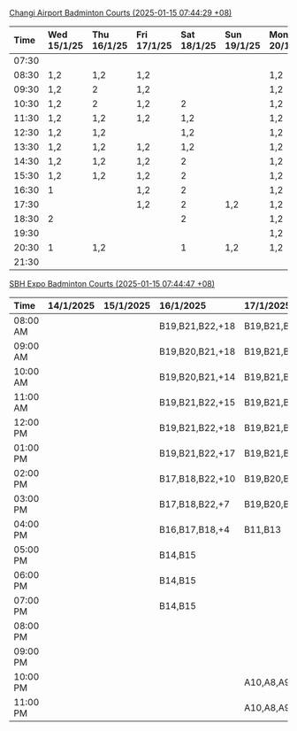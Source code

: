 [Changi Airport Badminton Courts (2025-01-15 07:44:29 +08)](https://www.carc.org.sg/FacilityBooking.aspx)

| Time   | Wed 15/1/25   | Thu 16/1/25   | Fri 17/1/25   | Sat 18/1/25   | Sun 19/1/25   | Mon 20/1/25   | Tue 21/1/25   |
|:-------|:--------------|:--------------|:--------------|:--------------|:--------------|:--------------|:--------------|
| 07:30  |               |               |               |               |               |               |               |
| 08:30  | 1,2           | 1,2           | 1,2           |               |               | 1,2           | 1,2           |
| 09:30  | 1,2           | 2             | 1,2           |               |               | 1,2           | 1,2           |
| 10:30  | 1,2           | 2             | 1,2           | 2             |               | 1,2           | 1,2           |
| 11:30  | 1,2           | 1,2           | 1,2           | 1,2           |               | 1,2           | 1,2           |
| 12:30  | 1,2           | 1,2           |               | 1,2           |               | 1,2           | 1,2           |
| 13:30  | 1,2           | 1,2           | 1,2           | 1,2           |               | 1,2           | 1,2           |
| 14:30  | 1,2           | 1,2           | 1,2           | 2             |               | 1,2           | 1,2           |
| 15:30  | 1,2           | 1,2           | 1,2           | 2             |               | 1,2           | 1             |
| 16:30  | 1             |               | 1,2           | 2             |               | 1,2           | 1             |
| 17:30  |               |               | 1,2           | 2             | 1,2           | 1,2           | 1,2           |
| 18:30  | 2             |               |               | 2             |               | 1,2           |               |
| 19:30  |               |               |               |               |               | 1,2           |               |
| 20:30  | 1             | 1,2           |               | 1             | 1,2           | 1,2           | 1,2           |
| 21:30  |               |               |               |               |               |               |               |

[SBH Expo Badminton Courts (2025-01-15 07:44:47 +08)](https://singaporebadmintonhall.getomnify.com/widgets/O3MRKGBH359GA55KHMG1RD)

| Time     | 14/1/2025   | 15/1/2025   | 16/1/2025       | 17/1/2025       | 18/1/2025       | 19/1/2025       | 20/1/2025       |
|:---------|:------------|:------------|:----------------|:----------------|:----------------|:----------------|:----------------|
| 08:00 AM |             |             | B19,B21,B22,+18 | B19,B21,B22,+19 | B19,B21,B22,+15 | A6,B15          | B19,B21,B22,+12 |
| 09:00 AM |             |             | B19,B20,B21,+18 | B19,B21,B22,+19 | B20,B21,B22,+14 |                 |                 |
| 10:00 AM |             |             | B19,B20,B21,+14 | B19,B21,B22,+17 | B18,B20,B21,+16 |                 |                 |
| 11:00 AM |             |             | B19,B21,B22,+15 | B19,B21,B22,+17 | B19,B20,B21,+17 |                 |                 |
| 12:00 PM |             |             | B19,B21,B22,+18 | B19,B21,B22,+19 | B19,B21,B22,+18 |                 |                 |
| 01:00 PM |             |             | B19,B21,B22,+17 | B19,B21,B22,+18 | B19,B21,B22,+17 |                 |                 |
| 02:00 PM |             |             | B17,B18,B22,+10 | B19,B20,B22,+10 | B20,B21,B22,+13 |                 |                 |
| 03:00 PM |             |             | B17,B18,B22,+7  | B19,B20,B22,+6  | B20,B21,B22,+5  |                 |                 |
| 04:00 PM |             |             | B16,B17,B18,+4  | B11,B13         |                 |                 |                 |
| 05:00 PM |             |             | B14,B15         |                 | A1              |                 |                 |
| 06:00 PM |             |             | B14,B15         |                 | A6,A7,A8        |                 |                 |
| 07:00 PM |             |             | B14,B15         |                 |                 |                 |                 |
| 08:00 PM |             |             |                 |                 |                 |                 | B18,B20,B21,+9  |
| 09:00 PM |             |             |                 |                 |                 |                 | B19,B21,B22,+15 |
| 10:00 PM |             |             |                 | A10,A8,A9,+7    | B15,B17,B22,+12 | B20,B21,B22,+16 | A10,A8,A9,+7    |
| 11:00 PM |             |             |                 | A10,A8,A9,+7    | B17,B20,B22,+13 | B20,B21,B22,+17 | A10,A8,A9,+7    |
